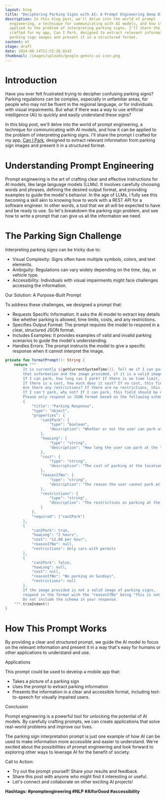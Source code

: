 ```yaml
---
layout: blog
title: "Deciphering Parking Signs with AI: A Prompt Engineering Deep Dive"
description: In this blog post, we'll delve into the world of prompt
  engineering, a technique for communicating with AI models, and how it can be
  applied to the problem of interpreting parking signs. I'll share the prompt I
  crafted for my app, Can I Park, designed to extract relevant information from
  parking sign images and present it in a structured format.
content: ml
stage: draft
date: 2024-06-14T21:53:26.814Z
thumbnail: /images/uploads/google-gemini-ai-icon.png
---
```

# Introduction

Have you ever felt frustrated trying to decipher confusing parking signs? Parking regulations can be complex, especially in unfamiliar areas, for people who may not be fluent in the regional language, or for individuals with visual impairments. But what if there was a way to use artificial intelligence (AI) to quickly and easily understand these signs?

In this blog post, we'll delve into the world of prompt engineering, a technique for communicating with AI models, and how it can be applied to the problem of interpreting parking signs. I'll share the prompt I crafted for my app, [Can I Park](https://play.google.com/store/apps/details?id=com.dugue.canipark&hl=en_US), designed to extract relevant information from parking sign images and present it in a structured format.

# Understanding Prompt Engineering

Prompt engineering is the art of crafting clear and effective instructions for AI models, like large language models (LLMs). It involves carefully choosing words and phrases, defining the desired output format, and providing examples to guide the model's behavior. In the age of LLMs, I fully see this becoming a skill akin to knowing how to work with a REST API for a software engineer. In other words, a tool that we all will be expected to have and be ready to use. So let's breakdown the parking sign problem, and see how to write a prompt that can give us all the information we need.

# The Parking Sign Challenge

Interpreting parking signs can be tricky due to:

* Visual Complexity: Signs often have multiple symbols, colors, and text elements.
* Ambiguity: Regulations can vary widely depending on the time, day, or vehicle type.
* Accessibility: Individuals with visual impairments might face challenges accessing the information.

Our Solution: A Purpose-Built Prompt

To address these challenges, we designed a prompt that:

* Requests Specific Information: It asks the AI model to extract key details like whether parking is allowed, time limits, costs, and any restrictions.
* Specifies Output Format: The prompt requires the model to respond in a clear, structured JSON format.
* Includes Examples: It provides examples of valid and invalid parking scenarios to guide the model's understanding.
* Handles Errors: The prompt instructs the model to give a specific response when it cannot interpret the image.



```kotlin
private fun formatPrompt(): String {
	return """
		It is currently ${getCurrentSystemTime()}. Tell me if I can park here right now based on 
		that information and the image provided, if it is a valid image of parking signs.
		If I can park, how long can I park? If there is no time limit, this field should be null.
		If there is a cost, how much does it cost? If no cost, this field should be null.
		Are there any restrictions? If there are no restrictions, this field should be null.
		If I can't park, why not? If I can park, this field should be null.
		Please only respond in JSON format based on the following schema and examples:
		{
			"title": "Parking Response",
			"type": "object",
			"properties": {
				"canIPark": {
					"type": "boolean",
					"description": "Whether or not the user can park at the location"
				},
				"howLong": {
					"type": "string",
					"description": "How long the user can park at the location"
				},
				"cost": {
					"type": "string",
					"description": "The cost of parking at the location"
				},
				"reasonIfNo": {
					"type": "string",
					"description": "The reason the user cannot park at the location"
				},
				"restrictions": {
					"type": "string",
					"description": "The restrictions on parking at the location"
				}
			},
			"required": ["canIPark"]
		},
		{
			"canIPark": true,
			"howLong": "2 hours",
			"cost": "$2.00 per hour",
			"reasonIfNo": null,
			"restrictions": Only cars with permits
		},
		{
			"canIPark": false,
			"howLong": null,
			"cost": null,
			"reasonIfNo": "No parking on Sundays",
			"restrictions": null
		}.
		If the image provided is not a valid image of parking signs,
		respond in the format with the "reasonIfNo" being "This is not a valid image for analysis".
		Do not include the schema in your response.
	""".trimIndent()
}
```

# How This Prompt Works

By providing a clear and structured prompt, we guide the AI model to focus on the relevant information and present it in a way that's easy for humans or other applications to understand and use.

Applications

This prompt could be used to develop a mobile app that:

* Takes a picture of a parking sign
* Uses the prompt to extract parking information
* Presents the information in a clear and accessible format, including text-to-speech for visually impaired users.

Conclusion

Prompt engineering is a powerful tool for unlocking the potential of AI models. By carefully crafting prompts, we can create applications that solve real-world problems and improve our lives.

The parking sign interpretation prompt is just one example of how AI can be used to make information more accessible and easier to understand. We're excited about the possibilities of prompt engineering and look forward to exploring other ways to leverage AI for the benefit of society.

Call to Action:

* Try out the prompt yourself! Share your results and feedback.
* Share this post with anyone who might find it interesting or useful.
* Let's connect and collaborate on other exciting AI projects!

**Hashtags: #promptengineering #NLP #AIforGood #accessibility**

<!--EndFragment-->